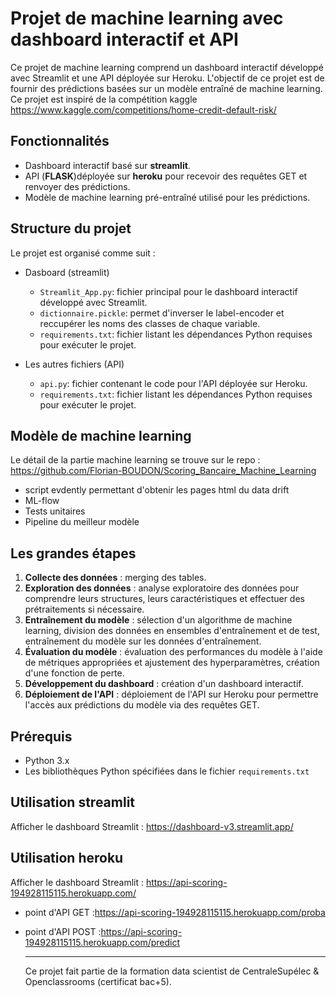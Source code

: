 # Projet de machine learning avec dashboard interactif et API

Ce projet de machine learning comprend un dashboard interactif développé avec Streamlit et une API déployée sur Heroku. L'objectif de ce projet est de fournir des prédictions basées sur un modèle entraîné de machine learning.
Ce projet est inspiré de la compétition kaggle https://www.kaggle.com/competitions/home-credit-default-risk/

## Fonctionnalités

- Dashboard interactif basé sur **streamlit**.
- API (**FLASK**)déployée sur **heroku** pour recevoir des requêtes GET et renvoyer des prédictions.
- Modèle de machine learning pré-entraîné utilisé pour les prédictions.

## Structure du projet

Le projet est organisé comme suit :

- Dasboard (streamlit)
    -  `Streamlit_App.py`: fichier principal pour le dashboard interactif développé avec Streamlit.
    -  `dictionnaire.pickle`: permet d'inverser le label-encoder et reccupérer les noms des classes de chaque variable.
    -  `requirements.txt`: fichier listant les dépendances Python requises pour exécuter le projet.

- Les autres fichiers (API)
   - `api.py`: fichier contenant le code pour l'API déployée sur Heroku.
   - `requirements.txt`: fichier listant les dépendances Python requises pour exécuter le projet.

## Modèle de machine learning

Le détail de la partie machine learning se trouve sur le repo : 
https://github.com/Florian-BOUDON/Scoring_Bancaire_Machine_Learning
- script evdently permettant d'obtenir les pages html du data drift
- ML-flow 
- Tests unitaires
- Pipeline du meilleur modèle


## Les grandes étapes

1. **Collecte des données** : merging des tables.
2. **Exploration des données** : analyse exploratoire des données pour comprendre leurs structures, leurs caractéristiques et effectuer des prétraitements si nécessaire.
3. **Entraînement du modèle** : sélection d'un algorithme de machine learning, division des données en ensembles d'entraînement et de test, entraînement du modèle sur les données d'entraînement.
4. **Évaluation du modèle** : évaluation des performances du modèle à l'aide de métriques appropriées et ajustement des hyperparamètres, création d'une fonction de perte.
5. **Développement du dashboard** : création d'un dashboard interactif.
6. **Déploiement de l'API** : déploiement de l'API sur Heroku pour permettre l'accès aux prédictions du modèle via des requêtes GET.

## Prérequis

- Python 3.x
- Les bibliothèques Python spécifiées dans le fichier `requirements.txt`


## Utilisation streamlit

Afficher le dashboard Streamlit : https://dashboard-v3.streamlit.app/


## Utilisation heroku

Afficher le dashboard Streamlit : https://api-scoring-194928115115.herokuapp.com/
- point d'API GET :https://api-scoring-194928115115.herokuapp.com/proba
- point d'API POST :https://api-scoring-194928115115.herokuapp.com/predict

  ****
  Ce projet fait partie de la formation data scientist de CentraleSupélec & Openclassrooms (certificat bac+5).
